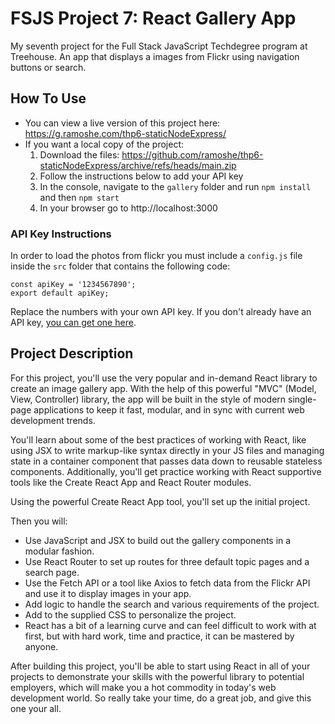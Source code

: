 # FSJS Project 7: React Gallery App
 My seventh project for the Full Stack JavaScript Techdegree program at Treehouse. An app that displays a images from Flickr using navigation buttons or search.
 
## How To Use
 - You can view a live version of this project here: https://g.ramoshe.com/thp6-staticNodeExpress/
 - If you want a local copy of the project:
    1. Download the files: https://github.com/ramoshe/thp6-staticNodeExpress/archive/refs/heads/main.zip
    2. Follow the instructions below to add your API key
    3. In the console, navigate to the `gallery` folder and run `npm install` and then `npm start`
    4. In your browser go to http://localhost:3000

### API Key Instructions
In order to load the photos from flickr you must include a `config.js` file inside the `src` folder that contains the following code:
```
const apiKey = '1234567890';
export default apiKey;
```
Replace the numbers with your own API key. If you don't already have an API key, [you can get one here](https://www.flickr.com/services/apps/create/apply/).

## Project Description
For this project, you'll use the very popular and in-demand React library to create an image gallery app. With the help of this powerful "MVC" (Model, View, Controller) library, the app will be built in the style of modern single-page applications to keep it fast, modular, and in sync with current web development trends.

You'll learn about some of the best practices of working with React, like using JSX to write markup-like syntax directly in your JS files and managing state in a container component that passes data down to reusable stateless components. Additionally, you'll get practice working with React supportive tools like the Create React App and React Router modules.

Using the powerful Create React App tool, you'll set up the initial project.

Then you will:
 - Use JavaScript and JSX to build out the gallery components in a modular fashion.
 - Use React Router to set up routes for three default topic pages and a search page.
 - Use the Fetch API or a tool like Axios to fetch data from the Flickr API and use it to display images in your app.
 - Add logic to handle the search and various requirements of the project.
 - Add to the supplied CSS to personalize the project.
 - React has a bit of a learning curve and can feel difficult to work with at first, but with hard work, time and practice, it can be mastered by anyone.

After building this project, you'll be able to start using React in all of your projects to demonstrate your skills with the powerful library to potential employers, which will make you a hot commodity in today's web development world. So really take your time, do a great job, and give this one your all.
